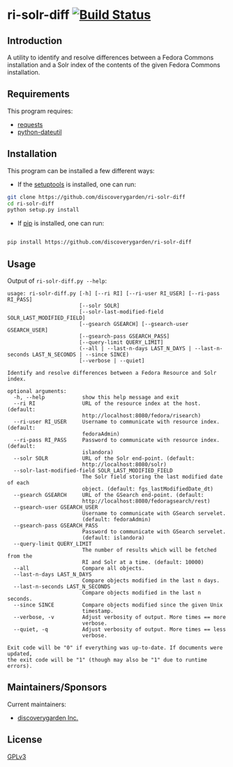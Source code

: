 # ri-solr-diff [![Build Status](https://travis-ci.org/discoverygarden/ri-solr-diff.png?branch=1.x)](https://travis-ci.org/discoverygarden/ri-solr-diff)

## Introduction

A utility to identify and resolve differences between a Fedora Commons installation and a Solr index of the contents of the given Fedora Commons installation.

## Requirements

This program requires:

* [requests](http://docs.python-requests.org/)
* [python-dateutil](http://labix.org/python-dateutil)

## Installation

This program can be installed a few different ways:
* If the [setuptools](https://pypi.python.org/pypi/setuptools) is installed, one can run:
```bash
git clone https://github.com/discoverygarden/ri-solr-diff
cd ri-solr-diff
python setup.py install
```
* If [pip](https://pypi.python.org/pypi/pip) is installed, one can run:
```bash

pip install https://github.com/discoverygarden/ri-solr-diff
```

## Usage

Output of `ri-solr-diff.py --help`:
```
usage: ri-solr-diff.py [-h] [--ri RI] [--ri-user RI_USER] [--ri-pass RI_PASS]
                       [--solr SOLR]
                       [--solr-last-modified-field SOLR_LAST_MODIFIED_FIELD]
                       [--gsearch GSEARCH] [--gsearch-user GSEARCH_USER]
                       [--gsearch-pass GSEARCH_PASS]
                       [--query-limit QUERY_LIMIT]
                       (--all | --last-n-days LAST_N_DAYS | --last-n-seconds LAST_N_SECONDS | --since SINCE)
                       [--verbose | --quiet]

Identify and resolve differences between a Fedora Resource and Solr index.

optional arguments:
  -h, --help            show this help message and exit
  --ri RI               URL of the resource index at the host. (default:
                        http://localhost:8080/fedora/risearch)
  --ri-user RI_USER     Username to communicate with resource index. (default:
                        fedoraAdmin)
  --ri-pass RI_PASS     Password to communicate with resource index. (default:
                        islandora)
  --solr SOLR           URL of the Solr end-point. (default:
                        http://localhost:8080/solr)
  --solr-last-modified-field SOLR_LAST_MODIFIED_FIELD
                        The Solr field storing the last modified date of each
                        object. (default: fgs_lastModifiedDate_dt)
  --gsearch GSEARCH     URL of the GSearch end-point. (default:
                        http://localhost:8080/fedoragsearch/rest)
  --gsearch-user GSEARCH_USER
                        Username to communicate with GSearch servelet.
                        (default: fedoraAdmin)
  --gsearch-pass GSEARCH_PASS
                        Password to communicate with GSearch servelet.
                        (default: islandora)
  --query-limit QUERY_LIMIT
                        The number of results which will be fetched from the
                        RI and Solr at a time. (default: 10000)
  --all                 Compare all objects.
  --last-n-days LAST_N_DAYS
                        Compare objects modified in the last n days.
  --last-n-seconds LAST_N_SECONDS
                        Compare objects modified in the last n seconds.
  --since SINCE         Compare objects modified since the given Unix
                        timestamp.
  --verbose, -v         Adjust verbosity of output. More times == more
                        verbose.
  --quiet, -q           Adjust verbosity of output. More times == less
                        verbose.

Exit code will be "0" if everything was up-to-date. If documents were updated,
the exit code will be "1" (though may also be "1" due to runtime errors).
```

## Maintainers/Sponsors

Current maintainers:

* [discoverygarden Inc.](https://github.com/discoverygarden)

## License

[GPLv3](http://www.gnu.org/licenses/gpl-3.0.txt)
